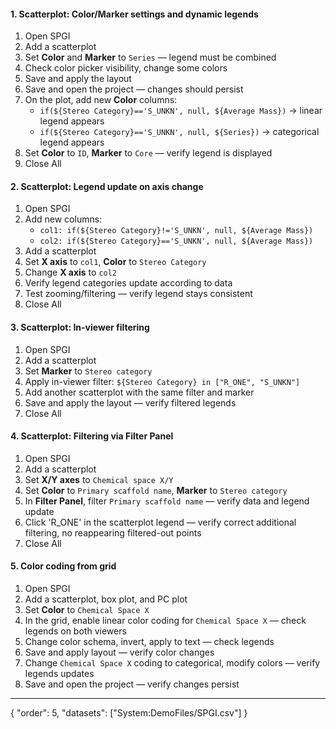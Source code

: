 #### 1. Scatterplot: Color/Marker settings and dynamic legends

1. Open SPGI
2. Add a scatterplot
3. Set **Color** and **Marker** to `Series` — legend must be combined
4. Check color picker visibility, change some colors
5. Save and apply the layout
6. Save and open the project — changes should persist
7. On the plot, add new **Color** columns:
   - `if(${Stereo Category}=='S_UNKN', null, ${Average Mass})` → linear legend appears
   - `if(${Stereo Category}=='S_UNKN', null, ${Series})` → categorical legend appears
8. Set **Color** to `ID`, **Marker** to `Core` — verify legend is displayed
9. Close All

#### 2. Scatterplot: Legend update on axis change

1. Open SPGI
2. Add new columns:
   - `col1: if(${Stereo Category}!='S_UNKN', null, ${Average Mass})`
   - `col2: if(${Stereo Category}=='S_UNKN', null, ${Average Mass})`
3. Add a scatterplot
4. Set **X axis** to `col1`, **Color** to `Stereo Category`
5. Change **X axis** to `col2`
6. Verify legend categories update according to data
7. Test zooming/filtering — verify legend stays consistent
8. Close All

#### 3. Scatterplot: In-viewer filtering

1. Open SPGI
2. Add a scatterplot
3. Set **Marker** to `Stereo category`
4. Apply in-viewer filter: `${Stereo Category} in ["R_ONE", "S_UNKN"]`
5. Add another scatterplot with the same filter and marker
6. Save and apply the layout — verify filtered legends
7. Close All

#### 4. Scatterplot: Filtering via Filter Panel

1. Open SPGI
2. Add a scatterplot
3. Set **X/Y axes** to `Chemical space X/Y`
4. Set **Color** to `Primary scaffold name`, **Marker** to `Stereo category`
5. In **Filter Panel**, filter `Primary scaffold name` — verify data and legend update
6. Click 'R_ONE' in the scatterplot legend — verify correct additional filtering, no reappearing filtered-out points
7. Close All

#### 5. Color coding from grid

1. Open SPGI
2. Add a scatterplot, box plot, and PC plot
3. Set **Color** to `Chemical Space X`
4. In the grid, enable linear color coding for `Chemical Space X` — check legends on both viewers
5. Change color schema, invert, apply to text — check legends
6. Save and apply layout — verify color changes
7. Change `Chemical Space X` coding to categorical, modify colors — verify legends updates
8. Save and open the project — verify changes persist

---
{
  "order": 5,
  "datasets": ["System:DemoFiles/SPGI.csv"]
}